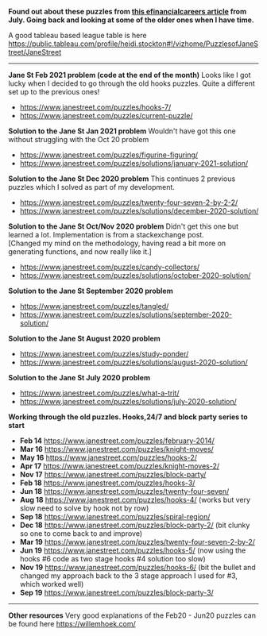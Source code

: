 **Found out about these puzzles from <a href="https://www.efinancialcareers.co.uk/news/2020/07/how-to-get-a-job-at-jane-street">this efinancialcareers article</a> from July. Going back and looking at some of the older ones when I have time.**

A good tableau based league table is here 
https://public.tableau.com/profile/heidi.stockton#!/vizhome/PuzzlesofJaneStreet/JaneStreet
<hr>

**Jane St Feb 2021 problem (code at the end of the month)**
Looks like I got lucky when I decided to go through the old hooks puzzles. Quite a different set up to the previous ones!
* https://www.janestreet.com/puzzles/hooks-7/
* https://www.janestreet.com/puzzles/current-puzzle/

**Solution to the Jane St Jan 2021 problem** 
Wouldn't have got this one without struggling with the Oct 20 problem
* https://www.janestreet.com/puzzles/figurine-figuring/
* https://www.janestreet.com/puzzles/solutions/january-2021-solution/

**Solution to the Jane St Dec 2020 problem** 
This continues 2 previous puzzles which I solved as part of my development.
* https://www.janestreet.com/puzzles/twenty-four-seven-2-by-2-2/
* https://www.janestreet.com/puzzles/solutions/december-2020-solution/


**Solution to the Jane St Oct/Nov 2020 problem** 
Didn't get this one but learned a lot. Implementation is from a stackexchange post. <br>
[Changed my mind on the methodology, having read a bit more on generating functions, and now really like it.]
* https://www.janestreet.com/puzzles/candy-collectors/
* https://www.janestreet.com/puzzles/solutions/october-2020-solution/

**Solution to the Jane St September 2020 problem** 
* https://www.janestreet.com/puzzles/tangled/
* https://www.janestreet.com/puzzles/solutions/september-2020-solution/

**Solution to the Jane St August 2020 problem** 
* https://www.janestreet.com/puzzles/study-ponder/ 
* https://www.janestreet.com/puzzles/solutions/august-2020-solution/


**Solution to the Jane St July 2020 problem** 
* https://www.janestreet.com/puzzles/what-a-trit/ 
* https://www.janestreet.com/puzzles/solutions/july-2020-solution/

**Working through the old puzzles. Hooks,24/7 and block party series to start** 
 
* **Feb 14** https://www.janestreet.com/puzzles/february-2014/
* **Mar 16** https://www.janestreet.com/puzzles/knight-moves/
* **May 16** https://www.janestreet.com/puzzles/hooks-2/
* **Apr 17** https://www.janestreet.com/puzzles/knight-moves-2/
* **Nov 17** https://www.janestreet.com/puzzles/block-party/ 
* **Feb 18** https://www.janestreet.com/puzzles/hooks-3/
* **Jun 18** https://www.janestreet.com/puzzles/twenty-four-seven/
* **Aug 18** https://www.janestreet.com/puzzles/hooks-4/ (works but very slow need to solve by hook not by row)
* **Sep 18** https://www.janestreet.com/puzzles/spiral-region/
* **Dec 18** https://www.janestreet.com/puzzles/block-party-2/ (bit clunky so one to come back to and improve)
* **Mar 19** https://www.janestreet.com/puzzles/twenty-four-seven-2-by-2/
* **Jun 19** https://www.janestreet.com/puzzles/hooks-5/ (now using the hooks #6 code as two stage hooks #4 solution too slow) 
* **Nov 19** https://www.janestreet.com/puzzles/hooks-6/ (bit the bullet and changed my approach back to the 3 stage approach I used for #3, which worked well)
* **Sep 19** https://www.janestreet.com/puzzles/block-party-3/ 
<hr>

**Other resources**
Very good explanations of the Feb20 - Jun20 puzzles can be found here https://willemhoek.com/
